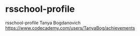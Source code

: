# rsschool-profile
 rsschool-profile
Tanya Bogdanovich
https://www.codecademy.com/users/TanyaBog/achievements
